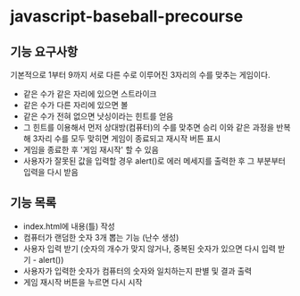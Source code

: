 # javascript-baseball-precourse
## 기능 요구사항
기본적으로 1부터 9까지 서로 다른 수로 이루어진 3자리의 수를 맞추는 게임이다.
+ 같은 수가 같은 자리에 있으면 스트라이크
+ 같은 수가 다른 자리에 있으면 볼
+ 같은 수가 전혀 없으면 낫싱이라는 힌트를 얻음
+ 그 힌트를 이용해서 먼저 상대방(컴퓨터)의 수를 맞추면 승리
이와 같은 과정을 반복해 3자리 수를 모두 맞히면 게임이 종료되고 재시작 버튼 표시
+ 게임을 종료한 후 '게임 재시작' 할 수 있음
+ 사용자가 잘못된 값을 입력할 경우 alert()로 에러 메세지를 출력한 후 그 부분부터 입력을 다시 받음

## 기능 목록
+ index.html에 내용(틀) 작성
+ 컴퓨터가 랜덤한 숫자 3개 뽑는 기능 (난수 생성)
+ 사용자 입력 받기 (숫자의 개수가 맞지 않거나, 중복된 숫자가 있으면 다시 입력 받기 - alert())
+ 사용자가 입력한 숫자가 컴퓨터의 숫자와 일치하는지 판별 및 결과 출력
+ 게임 재시작 버튼을 누르면 다시 시작
